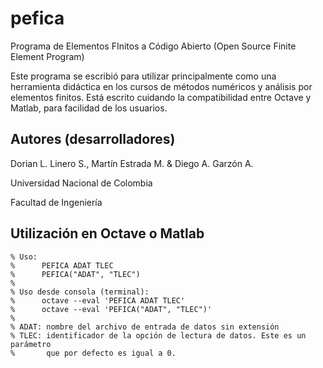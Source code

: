 # pefica

Programa de Elementos FInitos a Código Abierto (Open Source Finite Element Program) 

Este programa se escribió para utilizar principalmente como una herramienta didáctica en los cursos de métodos numéricos y análisis por elementos finitos. Está escrito cuidando la compatibilidad entre Octave y Matlab, para facilidad de los usuarios.

## Autores (desarrolladores)

Dorian L. Linero S., Martín Estrada M. & Diego A. Garzón A.

Universidad Nacional de Colombia

Facultad de Ingeniería

## Utilización en Octave o Matlab

```
% Uso: 
%      PEFICA ADAT TLEC 
%      PEFICA("ADAT", "TLEC")
%
% Uso desde consola (terminal):
%      octave --eval 'PEFICA ADAT TLEC'
%      octave --eval 'PEFICA("ADAT", "TLEC")'
%
% ADAT: nombre del archivo de entrada de datos sin extensión
% TLEC: identificador de la opción de lectura de datos. Este es un parámetro
%       que por defecto es igual a 0.
```
